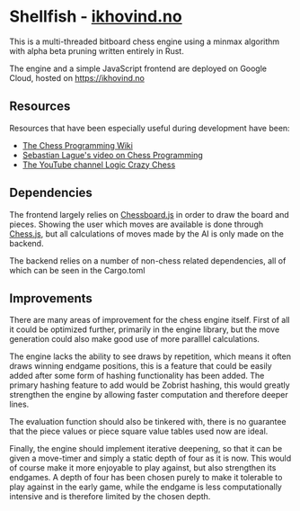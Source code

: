 # Shellfish - [ikhovind.no](https://ikhovind.no)

This is a multi-threaded bitboard chess engine using a minmax algorithm with alpha beta pruning written entirely in Rust. 

The engine and a simple JavaScript frontend are deployed on Google Cloud, hosted on https://ikhovind.no

## Resources

Resources that have been especially useful during development have been:

   * [The Chess Programming Wiki](https://www.chessprogramming.org/)
   * [Sebastian Lague's video on Chess Programming](https://www.youtube.com/watch?v=U4ogK0MIzqk) 
   * [The YouTube channel Logic Crazy Chess](https://www.youtube.com/logiccrazyguide)

## Dependencies

The frontend largely relies on [Chessboard.js](https://chessboardjs.com/) in order to draw the board and pieces. 
Showing the user which moves are available is done through [Chess.js](https://github.com/jhlywa/chess.js), but all calculations of moves made by the AI is only made on the backend.

The backend relies on a number of non-chess related dependencies, all of which can be seen in the Cargo.toml

## Improvements
There are many areas of improvement for the chess engine itself. First of all it could be optimized further, primarily in the engine library, but the move generation could also make good use of more paralllel calculations.

The engine lacks the ability to see draws by repetition, which means it often draws winning endgame positions, this is a feature that could be easily added after some form of hashing functionality has been added.
The primary hashing feature to add would be Zobrist hashing, this would greatly strengthen the engine by allowing faster computation and therefore deeper lines.

The evaluation function should also be tinkered with, there is no guarantee that the piece values or piece square value tables used now are ideal.

Finally, the engine should implement iterative deepening, so that it can be given a move-timer and simply a static depth of four as it is now. This would of course make it more enjoyable to play against, but also strengthen its endgames. A depth of four has been chosen purely to make it tolerable to play against in the early game, while the endgame is less computationally intensive and is therefore limited by the chosen depth.
